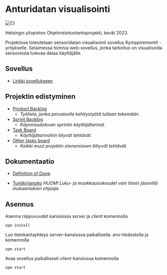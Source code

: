 # Anturidatan visualisointi

![CI](https://github.com/Anturit/Anturidatan_visualisointi/actions/workflows/main.yml/badge.svg)

Helsingin yliopiston Ohjelmistotuotantoprojekti, kevät 2023.

Projektissa toteutetaan sensoridatan visualisointi sovellus Kymppiremontit -yritykselle. Selaimessa toimiva web-sovellus, jonka tarkoitus on visualisoida sensoreista tulevaa dataa käyttäjälle. 

## Sovellus

* [Linkki sovellukseen](https://anturit.fly.dev/)

## Projektin edistyminen

- [Product Backlog](https://github.com/orgs/Anturit/projects/2)
  - *Työlista, jonka perusteella kehitystyötä tullaan tekemään.*
- [Sprint Backlog](https://github.com/orgs/Anturit/projects/2/views/7)
  - *Käynnissäolevan sprintin käyttäjätarinat.*
- [Task Board](https://github.com/orgs/Anturit/projects/2/views/8)
  - *Käyttäjätarinoihin liityvät tehtävät.*
- [Other tasks board](https://github.com/orgs/Anturit/projects/2/views/11) 
  - *Kaikki muut projektin etenemiseen liittyvät tehtävät.*

## Dokumentaatio

- [Definition of Done](https://github.com/Anturit/Anturidatan_visualisointi/blob/main/documentation/definition_of_done.md)

- [Tuntikirjanpito](https://github.com/orgs/Anturit/projects/2/insights/15) *HUOM! Luku- ja muokkausoikeudet vain tiimin jäsenillä mukaanlukien ohjaaja.*

## Asennus

Asenna riippuvuudet kansioissa _server_ ja _client_ komennolla

```
npm install
```

Luo tietokantayhteys _server_-kansiossa paikallisella .env-tiedostolla ja komennolla

```
npm start
```

Avaa sovellus paikallisesti _client_-kansiossa komennolla

```
npm start
```
